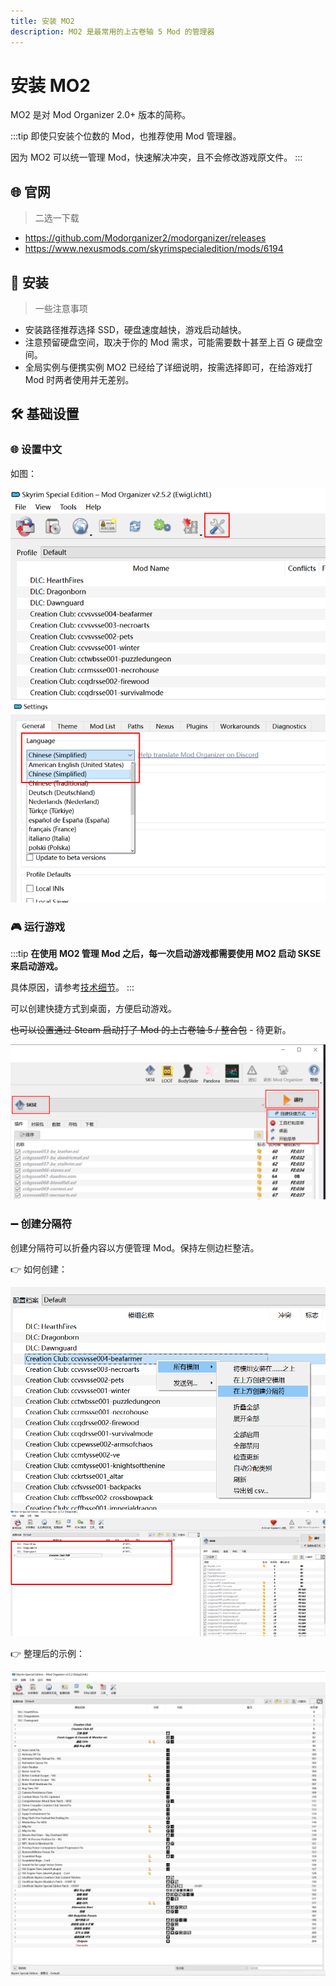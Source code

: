```yaml
---
title: 安装 MO2
description: MO2 是最常用的上古卷轴 5 Mod 的管理器
---
```


# 安装 MO2

MO2 是对 Mod Organizer 2.0+ 版本的简称。

:::tip
即使只安装个位数的 Mod，也推荐使用 Mod 管理器。

因为 MO2 可以统一管理 Mod，快速解决冲突，且不会修改游戏原文件。
:::

## 🌐 官网

> 二选一下载

- https://github.com/Modorganizer2/modorganizer/releases
- https://www.nexusmods.com/skyrimspecialedition/mods/6194

## 🔧 安装

> 一些注意事项

- 安装路径推荐选择 SSD，硬盘速度越快，游戏启动越快。
- 注意预留硬盘空间，取决于你的 Mod 需求，可能需要数十甚至上百 G 硬盘空间。
- 全局实例与便携实例 MO2 已经给了详细说明，按需选择即可，在给游戏打 Mod 时两者使用并无差别。

## 🛠 基础设置

### 🌐 设置中文

如图：

![000](./imgs/000.png)

### 🎮 运行游戏

:::tip
**在使用 MO2 管理 Mod 之后，每一次启动游戏都需要使用 MO2 启动 SKSE 来启动游戏。**

具体原因，请参考[技术细节](/docs/references/mod-organizer/#mo2-管理-mod-的部分技术原理)。
:::

可以创建快捷方式到桌面，方便启动游戏。

~~也可以设置通过 Steam 启动打了 Mod 的上古卷轴 5 / 整合包~~ - 待更新。

![003](./imgs/003.png)

### ➖ 创建分隔符

创建分隔符可以折叠内容以方便管理 Mod。保持左侧边栏整洁。

👉 如何创建：

![001](./imgs/001.png)

👉 整理后的示例：

![002](./imgs/002.png)
